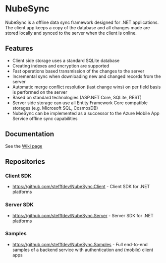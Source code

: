 # NubeSync
NubeSync is a offline data sync framework designed for .NET applications.
The client app keeps a copy of the database and all changes made are stored locally and synced to the server when the client is online.

## Features
* Client side storage uses a standard SQLite database
* Creating indexes and encryption are supported
* Fast operations based transmission of the changes to the server
* Incremental sync when downloading new and changed records from the server
* Automatic merge conflict resolution (last change wins) on per field basis is performed on the server
* Based on standard technologies (ASP.NET Core, SQLite, REST)
* Server side storage can use all Entity Framework Core compatible storages (e.g. Microsoft SQL, CosmosDB)
* NubeSync can be implemented as a successor to the Azure Mobile App Service offline sync capabilities

## Documentation
See the [Wiki page](https://github.com/stefffdev/NubeSync/wiki)

## Repositories
### Client SDK
* https://github.com/stefffdev/NubeSync.Client - Client SDK for .NET platforms

### Server SDK
* https://github.com/stefffdev/NubeSync.Server - Server SDK for .NET platforms

### Samples
* https://github.com/stefffdev/NubeSync.Samples - Full end-to-end samples of a backend service with authentication and (mobile) client apps
